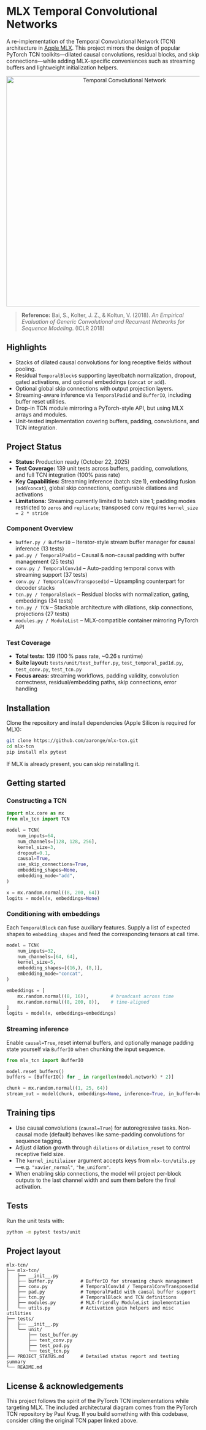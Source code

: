 # MLX Temporal Convolutional Networks

A re-implementation of the Temporal Convolutional Network (TCN) architecture in [Apple MLX](https://github.com/ml-explore/mlx). This project mirrors the design of popular PyTorch TCN toolkits—dilated causal convolutions, residual blocks, and skip connections—while adding MLX-specific conveniences such as streaming buffers and lightweight initialization helpers.

<p align="center">
  <img src="https://raw.githubusercontent.com/paul-krug/pytorch-tcn/main/assets/tcn_architecture.png" alt="Temporal Convolutional Network" width="600">
</p>

> **Reference:** Bai, S., Kolter, J. Z., & Koltun, V. (2018). *An Empirical Evaluation of Generic Convolutional and Recurrent Networks for Sequence Modeling*. (ICLR 2018)

## Highlights

- Stacks of dilated causal convolutions for long receptive fields without pooling.
- Residual `TemporalBlock`s supporting layer/batch normalization, dropout, gated activations, and optional embeddings (`concat` or `add`).
- Optional global skip connections with output projection layers.
- Streaming-aware inference via `TemporalPad1d` and `BufferIO`, including buffer reset utilities.
- Drop-in TCN module mirroring a PyTorch-style API, but using MLX arrays and modules.
- Unit-tested implementation covering buffers, padding, convolutions, and TCN integration.

## Project Status

- **Status:** Production ready (October 22, 2025)
- **Test Coverage:** 139 unit tests across buffers, padding, convolutions, and full TCN integration (100% pass rate)
- **Key Capabilities:** Streaming inference (batch size 1), embedding fusion (`add`/`concat`), global skip connections, configurable dilations and activations
- **Limitations:** Streaming currently limited to batch size 1; padding modes restricted to `zeros` and `replicate`; transposed conv requires `kernel_size = 2 * stride`

### Component Overview

- `buffer.py / BufferIO` – Iterator-style stream buffer manager for causal inference (13 tests)
- `pad.py / TemporalPad1d` – Causal & non-causal padding with buffer management (25 tests)
- `conv.py / TemporalConv1d` – Auto-padding temporal convs with streaming support (37 tests)
- `conv.py / TemporalConvTransposed1d` – Upsampling counterpart for decoder stacks
- `tcn.py / TemporalBlock` – Residual blocks with normalization, gating, embeddings (34 tests)
- `tcn.py / TCN` – Stackable architecture with dilations, skip connections, projections (27 tests)
- `modules.py / ModuleList` – MLX-compatible container mirroring PyTorch API

### Test Coverage

- **Total tests:** 139 (100 % pass rate, ~0.26 s runtime)
- **Suite layout:** `tests/unit/test_buffer.py`, `test_temporal_pad1d.py`, `test_conv.py`, `test_tcn.py`
- **Focus areas:** streaming workflows, padding validity, convolution correctness, residual/embedding paths, skip connections, error handling

## Installation

Clone the repository and install dependencies (Apple Silicon is required for MLX):

```bash
git clone https://github.com/aaronge/mlx-tcn.git
cd mlx-tcn
pip install mlx pytest
```

If MLX is already present, you can skip reinstalling it.

## Getting started

### Constructing a TCN

```python
import mlx.core as mx
from mlx_tcn import TCN

model = TCN(
    num_inputs=64,
    num_channels=[128, 128, 256],
    kernel_size=3,
    dropout=0.1,
    causal=True,
    use_skip_connections=True,
    embedding_shapes=None,
    embedding_mode="add",
)

x = mx.random.normal((8, 200, 64))
logits = model(x, embeddings=None)
```

### Conditioning with embeddings

Each `TemporalBlock` can fuse auxiliary features. Supply a list of expected shapes to `embedding_shapes` and feed the corresponding tensors at call time.

```python
model = TCN(
    num_inputs=32,
    num_channels=[64, 64],
    kernel_size=5,
    embedding_shapes=[(16,), (8,)],
    embedding_mode="concat",
)

embeddings = [
    mx.random.normal((8, 16)),        # broadcast across time
    mx.random.normal((8, 200, 8)),    # time-aligned
]
logits = model(x, embeddings=embeddings)
```

### Streaming inference

Enable `causal=True`, reset internal buffers, and optionally manage padding state yourself via `BufferIO` when chunking the input sequence.

```python
from mlx_tcn import BufferIO

model.reset_buffers()
buffers = [BufferIO() for _ in range(len(model.network) * 2)]

chunk = mx.random.normal((1, 25, 64))
stream_out = model(chunk, embeddings=None, inference=True, in_buffer=buffers)
```

## Training tips

- Use causal convolutions (`causal=True`) for autoregressive tasks. Non-causal mode (default) behaves like same-padding convolutions for sequence tagging.
- Adjust dilation growth through `dilations` or `dilation_reset` to control receptive field size.
- The `kernel_initilaizer` argument accepts keys from `mlx-tcn/utils.py`—e.g. `"xavier_normal"`, `"he_uniform"`.
- When enabling skip connections, the model will project per-block outputs to the last channel width and sum them before the final activation.

## Tests

Run the unit tests with:

```bash
python -m pytest tests/unit
```

## Project layout

```
mlx-tcn/
├── mlx-tcn/
│   ├── __init__.py
│   ├── buffer.py          # BufferIO for streaming chunk management
│   ├── conv.py            # TemporalConv1d / TemporalConvTransposed1d
│   ├── pad.py             # TemporalPad1d with causal buffer support
│   ├── tcn.py             # TemporalBlock and TCN definitions
│   ├── modules.py         # MLX-friendly ModuleList implementation
│   └── utils.py           # Activation gain helpers and misc utilities
├── tests/
│   ├── __init__.py
│   └── unit/
│       ├── test_buffer.py
│       ├── test_conv.py
│       ├── test_pad.py
│       └── test_tcn.py
├── PROJECT_STATUS.md      # Detailed status report and testing summary
└── README.md
```

## License & acknowledgements

This project follows the spirit of the PyTorch TCN implementations while targeting MLX. The included architectural diagram comes from the PyTorch TCN repository by Paul Krug. If you build something with this codebase, consider citing the original TCN paper linked above.
